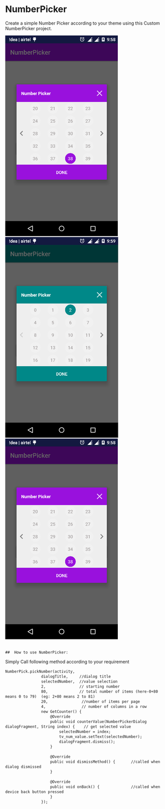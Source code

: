# NumberPicker

Create a simple Number Picker according to your theme using this Custom NumberPicker project.

![alt text](https://github.com/javedalam05/NumberPicker/blob/master/device-2018-01-24-215646.png)
![alt text](https://github.com/javedalam05/NumberPicker/blob/master/device-2018-01-24-215747.png)
![alt text](https://github.com/javedalam05/NumberPicker/blob/master/device-2018-01-24-215646.png)
```

##	How to use NumberPicker:
```
Simply Call following method according to your requirement

```
NumberPick.pickNumber(activity,
                dialogTitle,     //dialog title
                selectedNumber,  //value selection
                2,               // starting number
                80,              // total number of items (here-0+80 means 0 to 79)  (eg: 2+80 means 2 to 81)
                20,               //number of items per page
                4,                // number of columns in a row
                new GetCounter() {
                    @Override
                    public void counterValue(NumberPickerDialog dialogFragment, String index) {    // get selected value
                        selectedNumber = index;
                        tv_num_value.setText(selectedNumber);
                        dialogFragment.dismiss();
                    }

                    @Override
                    public void dismissMethod() {       //called when dialog dismissed
                    }

                    @Override
                    public void onBack() {              //called when device back button pressed
                    }
                });
 ```
